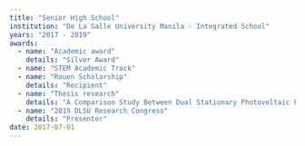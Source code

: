 ```yaml
---
title: "Senior High School"
institution: "De La Salle University Manila - Integrated School"
years: "2017 - 2019"
awards:
  - name: "Academic award"
    details: "Silver Award"
  - name: "STEM Academic Track"
  - name: "Rouen Scholarship"
    details: "Recipient"
  - name: "Thesis research"
    details: "A Comparison Study Between Dual Stationary Photovoltaic Panels and Single-Axis Solar Tracking Photovoltaic Panel Power Systems in Maximum Power Point Tracking"
  - name: "2019 DLSU Research Congress"
    details: "Presenter"
date: 2017-07-01
---
```

